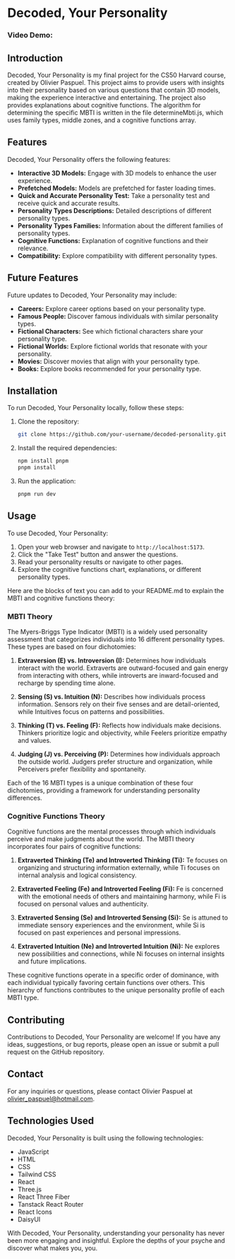 # Decoded, Your Personality

### Video Demo: 

## Introduction
Decoded, Your Personality is my final project for the CS50 Harvard course, created by Olivier Paspuel. This project aims to provide users with insights into their personality based on various questions that contain 3D models, making the experience interactive and entertaining. The project also provides explanations about cognitive functions. The algorithm for determining the specific MBTI is written in the file determineMbti.js, which uses family types, middle zones, and a cognitive functions array.

## Features
Decoded, Your Personality offers the following features:

- **Interactive 3D Models:** Engage with 3D models to enhance the user experience.
- **Prefetched Models:** Models are prefetched for faster loading times.
- **Quick and Accurate Personality Test:** Take a personality test and receive quick and accurate results.
- **Personality Types Descriptions:** Detailed descriptions of different personality types.
- **Personality Types Families:** Information about the different families of personality types.
- **Cognitive Functions:** Explanation of cognitive functions and their relevance.
- **Compatibility:** Explore compatibility with different personality types.

## Future Features
Future updates to Decoded, Your Personality may include:

- **Careers:** Explore career options based on your personality type.
- **Famous People:** Discover famous individuals with similar personality types.
- **Fictional Characters:** See which fictional characters share your personality type.
- **Fictional Worlds:** Explore fictional worlds that resonate with your personality.
- **Movies:** Discover movies that align with your personality type.
- **Books:** Explore books recommended for your personality type.

## Installation
To run Decoded, Your Personality locally, follow these steps:

1. Clone the repository:
    ```bash
    git clone https://github.com/your-username/decoded-personality.git
    ```

2. Install the required dependencies:
    ```bash
    npm install pnpm
    pnpm install
    ```

3. Run the application:
    ```bash
    pnpm run dev
    ```

## Usage
To use Decoded, Your Personality:

1. Open your web browser and navigate to `http://localhost:5173`.
2. Click the "Take Test" button and answer the questions.
3. Read your personality results or navigate to other pages.
4. Explore the cognitive functions chart, explanations, or different personality types.

Here are the blocks of text you can add to your README.md to explain the MBTI and cognitive functions theory:

### MBTI Theory
The Myers-Briggs Type Indicator (MBTI) is a widely used personality assessment that categorizes individuals into 16 different personality types. These types are based on four dichotomies:

1. **Extraversion (E) vs. Introversion (I):** Determines how individuals interact with the world. Extraverts are outward-focused and gain energy from interacting with others, while introverts are inward-focused and recharge by spending time alone.

2. **Sensing (S) vs. Intuition (N):** Describes how individuals process information. Sensors rely on their five senses and are detail-oriented, while Intuitives focus on patterns and possibilities.

3. **Thinking (T) vs. Feeling (F):** Reflects how individuals make decisions. Thinkers prioritize logic and objectivity, while Feelers prioritize empathy and values.

4. **Judging (J) vs. Perceiving (P):** Determines how individuals approach the outside world. Judgers prefer structure and organization, while Perceivers prefer flexibility and spontaneity.

Each of the 16 MBTI types is a unique combination of these four dichotomies, providing a framework for understanding personality differences.

### Cognitive Functions Theory
Cognitive functions are the mental processes through which individuals perceive and make judgments about the world. The MBTI theory incorporates four pairs of cognitive functions:

1. **Extraverted Thinking (Te) and Introverted Thinking (Ti):** Te focuses on organizing and structuring information externally, while Ti focuses on internal analysis and logical consistency.

2. **Extraverted Feeling (Fe) and Introverted Feeling (Fi):** Fe is concerned with the emotional needs of others and maintaining harmony, while Fi is focused on personal values and authenticity.

3. **Extraverted Sensing (Se) and Introverted Sensing (Si):** Se is attuned to immediate sensory experiences and the environment, while Si is focused on past experiences and personal impressions.

4. **Extraverted Intuition (Ne) and Introverted Intuition (Ni):** Ne explores new possibilities and connections, while Ni focuses on internal insights and future implications.

These cognitive functions operate in a specific order of dominance, with each individual typically favoring certain functions over others. This hierarchy of functions contributes to the unique personality profile of each MBTI type.

## Contributing
Contributions to Decoded, Your Personality are welcome! If you have any ideas, suggestions, or bug reports, please open an issue or submit a pull request on the GitHub repository.

## Contact
For any inquiries or questions, please contact Olivier Paspuel at olivier_paspuel@hotmail.com.

## Technologies Used
Decoded, Your Personality is built using the following technologies:

- JavaScript
- HTML
- CSS
- Tailwind CSS
- React
- Three.js
- React Three Fiber
- Tanstack React Router
- React Icons
- DaisyUI

With Decoded, Your Personality, understanding your personality has never been more engaging and insightful. Explore the depths of your psyche and discover what makes you, you.